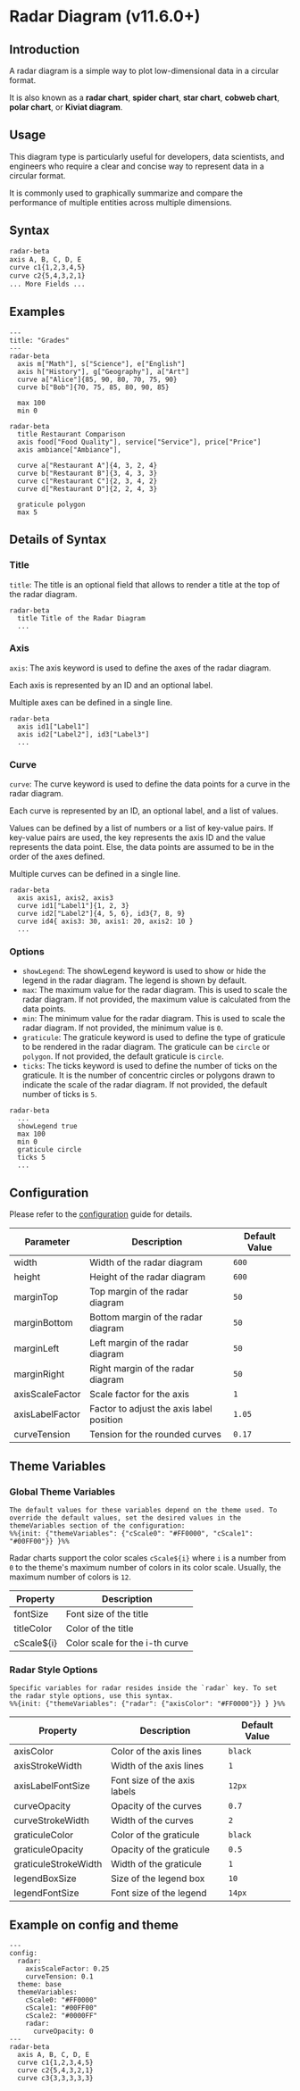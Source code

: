 # Radar Diagram (v11.6.0+)

## Introduction

A radar diagram is a simple way to plot low-dimensional data in a circular format.

It is also known as a **radar chart**, **spider chart**, **star chart**, **cobweb chart**, **polar chart**, or **Kiviat diagram**.

## Usage

This diagram type is particularly useful for developers, data scientists, and engineers who require a clear and concise way to represent data in a circular format.

It is commonly used to graphically summarize and compare the performance of multiple entities across multiple dimensions.

## Syntax

```md
radar-beta
axis A, B, C, D, E
curve c1{1,2,3,4,5}
curve c2{5,4,3,2,1}
... More Fields ...
```

## Examples

```mermaid-example
---
title: "Grades"
---
radar-beta
  axis m["Math"], s["Science"], e["English"]
  axis h["History"], g["Geography"], a["Art"]
  curve a["Alice"]{85, 90, 80, 70, 75, 90}
  curve b["Bob"]{70, 75, 85, 80, 90, 85}

  max 100
  min 0
```

```mermaid-example
radar-beta
  title Restaurant Comparison
  axis food["Food Quality"], service["Service"], price["Price"]
  axis ambiance["Ambiance"],

  curve a["Restaurant A"]{4, 3, 2, 4}
  curve b["Restaurant B"]{3, 4, 3, 3}
  curve c["Restaurant C"]{2, 3, 4, 2}
  curve d["Restaurant D"]{2, 2, 4, 3}

  graticule polygon
  max 5

```

## Details of Syntax

### Title

`title`: The title is an optional field that allows to render a title at the top of the radar diagram.

```
radar-beta
  title Title of the Radar Diagram
  ...
```

### Axis

`axis`: The axis keyword is used to define the axes of the radar diagram.

Each axis is represented by an ID and an optional label.

Multiple axes can be defined in a single line.

```
radar-beta
  axis id1["Label1"]
  axis id2["Label2"], id3["Label3"]
  ...
```

### Curve

`curve`: The curve keyword is used to define the data points for a curve in the radar diagram.

Each curve is represented by an ID, an optional label, and a list of values.

Values can be defined by a list of numbers or a list of key-value pairs. If key-value pairs are used, the key represents the axis ID and the value represents the data point. Else, the data points are assumed to be in the order of the axes defined.

Multiple curves can be defined in a single line.

```
radar-beta
  axis axis1, axis2, axis3
  curve id1["Label1"]{1, 2, 3}
  curve id2["Label2"]{4, 5, 6}, id3{7, 8, 9}
  curve id4{ axis3: 30, axis1: 20, axis2: 10 }
  ...
```

### Options

- `showLegend`: The showLegend keyword is used to show or hide the legend in the radar diagram. The legend is shown by default.
- `max`: The maximum value for the radar diagram. This is used to scale the radar diagram. If not provided, the maximum value is calculated from the data points.
- `min`: The minimum value for the radar diagram. This is used to scale the radar diagram. If not provided, the minimum value is `0`.
- `graticule`: The graticule keyword is used to define the type of graticule to be rendered in the radar diagram. The graticule can be `circle` or `polygon`. If not provided, the default graticule is `circle`.
- `ticks`: The ticks keyword is used to define the number of ticks on the graticule. It is the number of concentric circles or polygons drawn to indicate the scale of the radar diagram. If not provided, the default number of ticks is `5`.

```
radar-beta
  ...
  showLegend true
  max 100
  min 0
  graticule circle
  ticks 5
  ...
```

## Configuration

Please refer to the [configuration](/config/schema-docs/config-defs-radar-diagram-config.html) guide for details.

| Parameter       | Description                              | Default Value |
| --------------- | ---------------------------------------- | ------------- |
| width           | Width of the radar diagram               | `600`         |
| height          | Height of the radar diagram              | `600`         |
| marginTop       | Top margin of the radar diagram          | `50`          |
| marginBottom    | Bottom margin of the radar diagram       | `50`          |
| marginLeft      | Left margin of the radar diagram         | `50`          |
| marginRight     | Right margin of the radar diagram        | `50`          |
| axisScaleFactor | Scale factor for the axis                | `1`           |
| axisLabelFactor | Factor to adjust the axis label position | `1.05`        |
| curveTension    | Tension for the rounded curves           | `0.17`        |

## Theme Variables

### Global Theme Variables

```note
The default values for these variables depend on the theme used. To override the default values, set the desired values in the themeVariables section of the configuration:
%%{init: {"themeVariables": {"cScale0": "#FF0000", "cScale1": "#00FF00"}} }%%
```

Radar charts support the color scales `cScale${i}` where `i` is a number from `0` to the theme's maximum number of colors in its color scale. Usually, the maximum number of colors is `12`.

| Property   | Description                    |
| ---------- | ------------------------------ |
| fontSize   | Font size of the title         |
| titleColor | Color of the title             |
| cScale${i} | Color scale for the i-th curve |

### Radar Style Options

```note
Specific variables for radar resides inside the `radar` key. To set the radar style options, use this syntax.
%%{init: {"themeVariables": {"radar": {"axisColor": "#FF0000"}} } }%%
```

| Property             | Description                  | Default Value |
| -------------------- | ---------------------------- | ------------- |
| axisColor            | Color of the axis lines      | `black`       |
| axisStrokeWidth      | Width of the axis lines      | `1`           |
| axisLabelFontSize    | Font size of the axis labels | `12px`        |
| curveOpacity         | Opacity of the curves        | `0.7`         |
| curveStrokeWidth     | Width of the curves          | `2`           |
| graticuleColor       | Color of the graticule       | `black`       |
| graticuleOpacity     | Opacity of the graticule     | `0.5`         |
| graticuleStrokeWidth | Width of the graticule       | `1`           |
| legendBoxSize        | Size of the legend box       | `10`          |
| legendFontSize       | Font size of the legend      | `14px`        |

## Example on config and theme

```mermaid-example
---
config:
  radar:
    axisScaleFactor: 0.25
    curveTension: 0.1
  theme: base
  themeVariables:
    cScale0: "#FF0000"
    cScale1: "#00FF00"
    cScale2: "#0000FF"
    radar:
      curveOpacity: 0
---
radar-beta
  axis A, B, C, D, E
  curve c1{1,2,3,4,5}
  curve c2{5,4,3,2,1}
  curve c3{3,3,3,3,3}
```

<!--- cspell:ignore Kiviat --->
